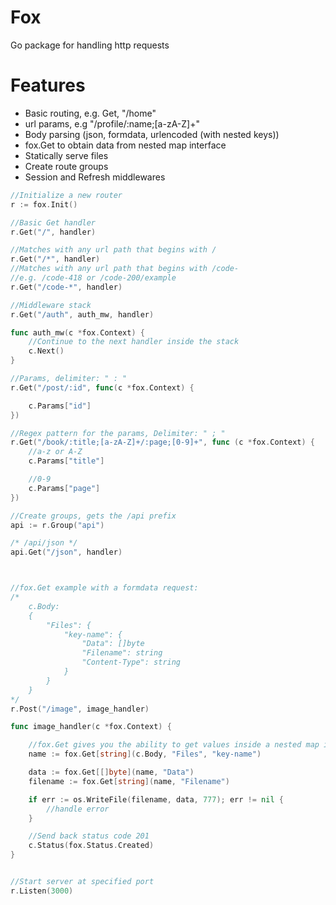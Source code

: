 # Fox

Go package for handling http requests  


# Features

* Basic routing, e.g. Get, "/home"
* url params, e.g "/profile/:name;[a-zA-Z]+"
* Body parsing (json, formdata, urlencoded (with nested keys))
* fox.Get to obtain data from nested map interface
* Statically serve files
* Create route groups
* Session and Refresh middlewares 


```go
//Initialize a new router
r := fox.Init()

//Basic Get handler
r.Get("/", handler)

//Matches with any url path that begins with /
r.Get("/*", handler)
//Matches with any url path that begins with /code-
//e.g. /code-418 or /code-200/example
r.Get("/code-*", handler)

//Middleware stack
r.Get("/auth", auth_mw, handler)

func auth_mw(c *fox.Context) {
    //Continue to the next handler inside the stack
    c.Next()
}

//Params, delimiter: " : "
r.Get("/post/:id", func(c *fox.Context) {

    c.Params["id"]
})

//Regex pattern for the params, Delimiter: " ; "
r.Get("/book/:title;[a-zA-Z]+/:page;[0-9]+", func (c *fox.Context) {
    //a-z or A-Z
    c.Params["title"]

    //0-9
    c.Params["page"]
})

//Create groups, gets the /api prefix
api := r.Group("api")

/* /api/json */
api.Get("/json", handler)



//fox.Get example with a formdata request:
/*
    c.Body:
    {
        "Files": {
            "key-name": {
                "Data": []byte
                "Filename": string
                "Content-Type": string
            }
        }
    }
*/
r.Post("/image", image_handler)

func image_handler(c *fox.Context) {

    //fox.Get gives you the ability to get values inside a nested map interface easily
    name := fox.Get[string](c.Body, "Files", "key-name")

	data := fox.Get[[]byte](name, "Data")
	filename := fox.Get[string](name, "Filename")

	if err := os.WriteFile(filename, data, 777); err != nil {
        //handle error
    }

    //Send back status code 201
	c.Status(fox.Status.Created)
}


//Start server at specified port
r.Listen(3000)
```